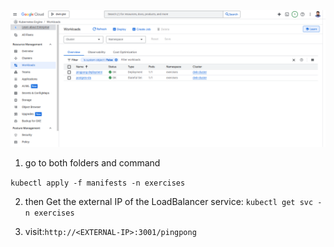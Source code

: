 
[![Pingpong GKE](3.1.png)](3.1.png)

1. go to both folders and command

```kubectl apply -f manifests -n exercises```

2. then Get the external IP of the LoadBalancer service:
```kubectl get svc -n exercises```

3. visit:```http://<EXTERNAL-IP>:3001/pingpong```
